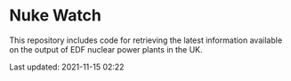 # Nuke Watch

This repository includes code for retrieving the latest information available on the output of EDF nuclear power plants in the UK.

Last updated: 2021-11-15 02:22